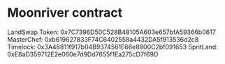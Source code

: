 # Moonriver contract
LandSwap Token: 0x7C7396D50C528B48105A603e657bfA59366b0617 
MasterChef: 0xb619627833F74C6402558a4432DA5f913536d2c8 
Timelock: 0x3A48811f917b04B9374561E66e8800C2bf091653 
SpritLand: 0xE8aD359712E2e060e7d9Dd7655f1Ea275cD7f69D 
